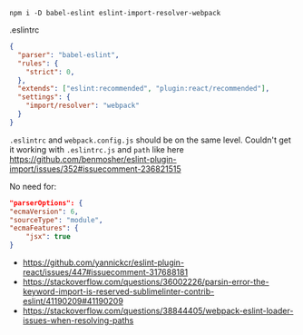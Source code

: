 `npm i -D babel-eslint eslint-import-resolver-webpack`

.eslintrc

```json
{
  "parser": "babel-eslint",
  "rules": {
    "strict": 0,
  },
  "extends": ["eslint:recommended", "plugin:react/recommended"],
  "settings": {
    "import/resolver": "webpack"
  }
}
```

`.eslintrc` and `webpack.config.js` should be on the same level. Couldn't get it working with `.eslintrc.js` and `path` like here https://github.com/benmosher/eslint-plugin-import/issues/352#issuecomment-236821515

No need for:

```json
"parserOptions": {
"ecmaVersion": 6,
"sourceType": "module",
"ecmaFeatures": {
    "jsx": true
}
```



- https://github.com/yannickcr/eslint-plugin-react/issues/447#issuecomment-317688181
- https://stackoverflow.com/questions/36002226/parsin-error-the-keyword-import-is-reserved-sublimelinter-contrib-eslint/41190209#41190209
- https://stackoverflow.com/questions/38844405/webpack-eslint-loader-issues-when-resolving-paths
